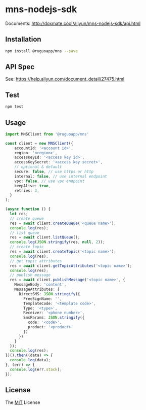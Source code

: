 # mns-nodejs-sdk

Documents: http://doxmate.cool/aliyun/mns-nodejs-sdk/api.html


## Installation

```bash
npm install @ruguoapp/mns --save
```

## API Spec

See: https://help.aliyun.com/document_detail/27475.html

## Test

```sh
npm test
```

## Usage

```ts
import MNSClient from '@ruguoapp/mns'

const client = new MNSClient({
    accountId: '<account id>',
    region: '<region>',
    accessKeyId: '<access key id>',
    accessKeySecret: '<access key secret>',
    // optional & default
    secure: false, // use https or http
    internal: false, // use internal endpoint
    vpc: false, // use vpc endpoint
    keepAlive: true,
    retries: 3,
  }
);

(async function () {
  let res;
  // create queue
  res = await client.createQueue('<queue name>');
  console.log(res);
  // list queue
  res = await client.listQueue();
  console.log(JSON.stringify(res, null, 2));
  // create topic
  res = await client.createTopic('<topic name>');
  console.log(res);
  // get topic attributes
  res = await client.getTopicAttributes('<topic name>');
  console.log(res);
  // publish message
  res = await client.publishMessage('<topic name>', {
    MessageBody: 'content',
    MessageAttributes: {
      DirectSMS: JSON.stringify({
        FreeSignName: '',
        TemplateCode: '<template code>',
        Type: '<type>',
        Receiver: '<phone number>',
        SmsParams: JSON.stringify({
          code: '<code>',
          product: '<product>'
        })
      })
    }
  });
  console.log(res);
})().then((data) => {
  console.log(data);
}, (err) => {
  console.log(err.stack);
});
```

## License

The [MIT](LICENSE) License
